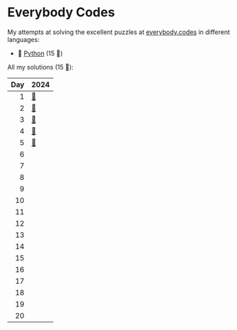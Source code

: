 # Everybody Codes

My attempts at solving the excellent puzzles at [everybody.codes](http://everybody.codes/) in different languages:

- 🐍 [Python](python/) (15 🦆)

All my solutions (15 🦆):

|   Day | 2024                                                                         |
|------:|:-----------------------------------------------------------------------------|
|     1 | [🐍](python/2024_the_kingdom_of_algorithmia/01_the_battle_for_the_farmlands) |
|     2 | [🐍](python/2024_the_kingdom_of_algorithmia/02_the_runes_of_power)           |
|     3 | [🐍](python/2024_the_kingdom_of_algorithmia/03_mining_maestro)               |
|     4 | [🐍](python/2024_the_kingdom_of_algorithmia/04_royal_smiths_puzzle)          |
|     5 | [🐍](python/2024_the_kingdom_of_algorithmia/05_pseudo-random_clap_dance)     |
|     6 |                                                                              |
|     7 |                                                                              |
|     8 |                                                                              |
|     9 |                                                                              |
|    10 |                                                                              |
|    11 |                                                                              |
|    12 |                                                                              |
|    13 |                                                                              |
|    14 |                                                                              |
|    15 |                                                                              |
|    16 |                                                                              |
|    17 |                                                                              |
|    18 |                                                                              |
|    19 |                                                                              |
|    20 |                                                                              |
